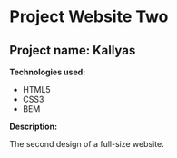 # Project Website Two
## Project name: Kallyas
**Technologies used:**
* HTML5
* CSS3
* BEM

**Description:**

The second design of a full-size website.